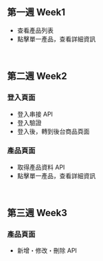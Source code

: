 <h2>第一週 Week1</h2>
<ul>
  <li>查看產品列表</li>
  <li>點擊單一產品，查看詳細資訊</li>
</ul>

<br>

<h2>第二週 Week2</h2>
<h3>登入頁面</h3>
<ul>
  <li>登入串接 API</li>
  <li>登入驗證</li>
  <li>登入後，轉到後台商品頁面</li>
</ul>
<h3>產品頁面</h3>
<ul>
  <li>取得產品資料 API</li>
  <li>點擊單一產品，查看詳細資訊</li>
</ul>

<br>

<h2>第三週 Week3</h2>
<h3>產品頁面</h3>
<ul>
  <li>新增・修改・刪除 API</li>
</ul>



